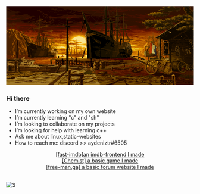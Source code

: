 <img src="https://github.com/Aydeniztr/Aydeniztr/blob/main/AF017CC3-71BB-47C6-AD3A-0DCCB9FF576A.gif?raw=true">

### Hi there

- I’m currently working on my own website
- I’m currently learning "c" and "sh"
- I’m looking to collaborate on my projects
- I’m looking for help with learning c++
- Ask me about linux,static-websites
- How to reach me: discord >> aydeniztr#6505

<center>
<a href="https://h7duukfoy2wx7e2d16ms3a.on.drv.tw/project.lounge/fast-imdb/"> [fast-imdb]an imdb-frontend I made<a/>
<br>
<a href="https://h7duukfoy2wx7e2d16ms3a.on.drv.tw/project.lounge/Chemist/"> [Chemist]  a basic game I made</a>
<br>
<a href="https://free-man.ga"> [free-man.ga]  a basic forum  website I made</a>

<br>
<br>
</center>

![$](https://github-readme-stats.vercel.app/api?username=Aydeniztr&hide_border=true&show_icons=true&theme=tokyonight)


<!--

**Aydeniztr/Aydeniztr** is a ✨ _special_ ✨ repository because its `README.md` (this file) appears on your GitHub profile.

Here are some ideas to get you started:
 

-->
